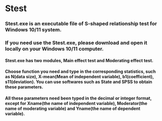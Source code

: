 # Stest
### Stest.exe is an executable file of S-shaped relationship test for Windows 10/11 system.
### If you need use the Stest.exe, please download and open it locally on your Windows 10/11 computer.
#### Stest.exe has two modules, $\textbf{Main effect test}$ and $\textbf{Moderating effect test}$. 
#### Choose function you need and type in the corresponding statistics, such as $\textbf{N}$(data size), $\textbf{X-mean}$(Mean of independent variable), $\textbf{b1}$(coefficient), $\textbf{s11}$(deviation). You can use softwares such as $\textbf{State}$ and $\textbf{SPSS}$ to obtain these parameters.
#### All these parameters need been typed in the decimal or integer format, except for $\textbf{Xname}$(the name of independent variable), $\textbf{Moderator}$(the name of moderating variable) and $\textbf{Yname}$(the name of dependent variable).
